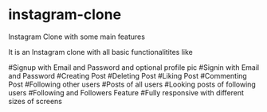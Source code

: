 # instagram-clone
Instagram Clone with some main features

It is an Instagram clone with all basic functionalitites like 

#Signup with Email and Password and optional profile pic
#Signin with Email and Password
#Creating Post
#Deleting Post
#Liking Post
#Commenting Post
#Following other users
#Posts of all users
#Looking posts of following users
#Following and Followers Feature
#Fully responsive with different sizes of screens
